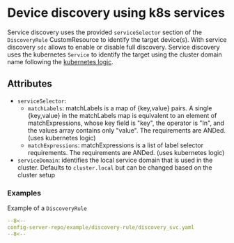 # Device discovery using k8s services

Service discovery uses the provided `serviceSelector` section of the `DiscoveryRule` CustomResource to identify the target device(s). With service discovery `sdc` allows to enable or disable full discovery. Service discovery uses the kubernetes `Service` to identify the target using the cluster domain name following the [kubernetes logic](https://kubernetes.io/docs/concepts/services-networking/dns-pod-service/#services).

## Attributes

* `serviceSelector`:
    * `matchLabels`: matchLabels is a map of {key,value} pairs. A single {key,value} in the matchLabels map is equivalent to an element of matchExpressions, whose key field is "key", the operator is "In", and the values array contains only "value". The requirements are ANDed. (uses kubernetes logic)
    * `matchExpressions`: matchExpressions is a list of label selector requirements. The requirements are ANDed. (uses kubernetes logic)
* `serviceDomain`: identifies the local service domain that is used in the cluster. Defaults to `cluster.local` but can be changed based on the cluster setup
### Examples

Example of a `DiscoveryRule`

```yaml
--8<--
config-server-repo/example/discovery-rule/discovery_svc.yaml
--8<--
```